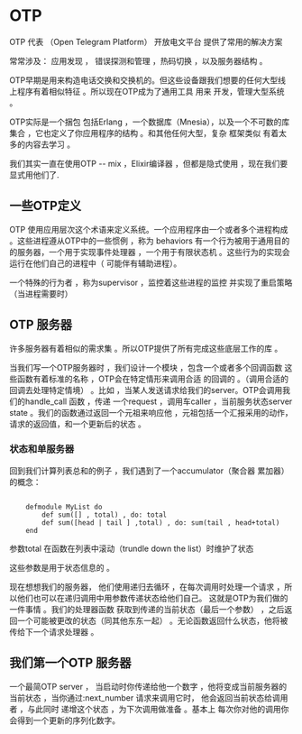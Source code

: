 OTP
============

OTP 代表 （Open Telegram Platform） 开放电文平台 提供了常用的解决方案

常常涉及： 应用发现 ， 错误探测和管理 ，热码切换 ，以及服务器结构 。

OTP早期是用来构造电话交换和交换机的。但这些设备跟我们想要的任何大型线上程序有着相似特征 。所以现在OTP成为了通用工具 用来
开发，管理大型系统 。

OTP实际是一个捆包 包括Erlang ，一个数据库（Mnesia），以及一个不可数的库集合 ，它也定义了你应用程序的结构 。和其他任何大型，复杂
框架类似 有着太多的内容去学习 。

我们其实一直在使用OTP -- mix ，Elixir编译器 ，但都是隐式使用 ，现在我们要显式用他们了.

## 一些OTP定义
OTP 使用应用层次这个术语来定义系统。一个应用程序由一个或者多个进程构成 。这些进程遵从OTP中的一些惯例 ，称为 behaviors
有一个行为被用于通用目的的服务器，一个用于实现事件处理器 ，一个用于有限状态机 。这些行为的实现会运行在他们自己的进程中（
可能伴有辅助进程）。

一个特殊的行为者 ，称为supervisor ，监控着这些进程的监控 并实现了重启策略（当进程需要时）

## OTP 服务器
许多服务器有着相似的需求集 。所以OTP提供了所有完成这些底层工作的库 。

当我们写一个OTP服务器时 ，我们设计一个模块 ，包含一个或者多个回调函数 这些函数有着标准的名称 ，OTP会在特定情形来调用合适
的回调的 。（调用合适的回调去处理特定情境） 。比如 ，当某人发送请求给我们的server。OTP会调用我们的handle_call 函数 ，传递
一个request ，调用车caller ，当前服务状态server state 。我们的函数通过返回一个元祖来响应他 ，元祖包括一个汇报采用的动作，
请求的返回值，和一个更新后的状态 。

### 状态和单服务器

回到我们计算列表总和的例子 ，我们遇到了一个accumulator（聚合器 累加器）的概念：
~~~
    
    defmodule MyList do
        def sum([] , total) , do: total
        def sum([head | tail ] ,total) , do: sum(tail , head+total)
    end 
~~~
参数total 在函数在列表中滚动（trundle down the list）时维护了状态

这些参数是用于状态信息的 。

现在想想我们的服务器， 他们使用递归去循环 ，在每次调用时处理一个请求 ，所以他们也可以在递归调用中用参数传递状态给他们自己。
这就是OTP为我们做的一件事情 。我们的处理器函数 获取到传递的当前状态（最后一个参数） ，之后返回一个可能被更改的状态（同其他东东一起）
。无论函数返回什么状态，他将被传给下一个请求处理器 。

## 我们第一个OTP 服务器

一个最简OTP server ， 当启动时你传递给他一个数字 ，他将变成当前服务器的当前状态 ，当你通过:next_number 请求来调用它时，
他会返回当前状态给调用者 ，与此同时 递增这个状态 ，为下次调用做准备 。基本上 每次你对他的调用你会得到一个更新的序列化数字。
